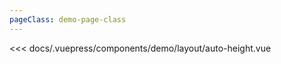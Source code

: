 ```yaml
---
pageClass: demo-page-class
---
```


<!-- markdownlint-disable MD033 -->
<client-only>
<demo-box codesandbox="https://codesandbox.io/s/828j0v65rl?module=%2Fsrc%2FApp.vue&view=preview">
<div slot="demo">

  <demo-layout-auto-height />

</div>

<div slot="code">

<<< docs/.vuepress/components/demo/layout/auto-height.vue

</div>

</demo-box>
</client-only>
<!-- markdownlint-enable MD033 -->

